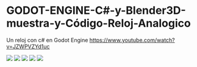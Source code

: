 # GODOT-ENGINE-C#-y-Blender3D-muestra-y-Código-Reloj-Analogico
Un reloj con c# en Godot Engine
https://www.youtube.com/watch?v=JZWPVZYd1uc

<a href='https://drive.google.com/file/d/1Bb6kBengyo_APKabbWlpxgp2xFWou1Qv/view?usp=drive_open&amp;usp=embed_facebook&source=ctrlq.org'><img src='https://lh3.googleusercontent.com/sSQb_Db4ZSncLONL5bkXgsBTMbRWs5hWO0zNfu7o-PBx0pwFXo-ySxwViXA=w2400' /></a>
<a href='https://drive.google.com/file/d/1KB4-Pe_XvtHlyOZVsZKPkb2qOl7n5OXG/view?usp=drive_open&amp;usp=embed_facebook&source=ctrlq.org'><img src='https://lh6.googleusercontent.com/jEWn5fioZ4PydgwJ9Mux6g8irWJezMeInvtgJf7DnwtvkCEzmtZ_-mlxq1s=w2400' /></a>
<a href='https://drive.google.com/file/d/1rTA7MiFAUzz3dz-fPH4fkN8S6WmcYMSa/view?usp=drive_open&amp;usp=embed_facebook&source=ctrlq.org'><img src='https://lh5.googleusercontent.com/ORGVqxeqZWyousLG140-zvUVdSOR7vZWvLp7r-aRpa4vSgp-pQ3W6BvP_5U=w2400' /></a>
<a href='https://drive.google.com/file/d/114HMTqGFh_UNBLaiYCvyr2bun1-6T1kL/view?usp=drive_open&amp;usp=embed_facebook&source=ctrlq.org'><img src='https://lh5.googleusercontent.com/pNlFXIZyCSdgdRbbxxSZlU47iS9UPJYafMyrnER4AYSQ4hPrFFjTpDyCRN4=w2400' /></a>
<a href='https://drive.google.com/file/d/1wQeP6q182b-BWLJbuymmcC-BXjFHdAgr/view?usp=drive_open&amp;usp=embed_facebook&source=ctrlq.org'><img src='https://lh5.googleusercontent.com/Y_5S5Yl_TROs5Nkbo0r8egBJozzg7Nvnhk71UEhu2dIECMV9R4uVyx3sQvE=w2400' /></a>

